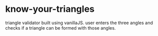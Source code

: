 # know-your-triangles
triangle validator built using vanillaJS. user enters the three angles and checks if a triangle can be formed with those angles.
